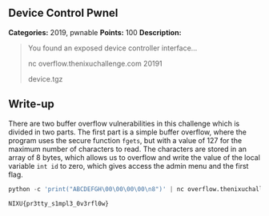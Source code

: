 ## Device Control Pwnel

**Categories:** 2019, pwnable
**Points:** 100
**Description:**

>  You found an exposed device controller interface...
>  
>  nc overflow.thenixuchallenge.com 20191
>  
>  device.tgz
>  


## Write-up

There are two buffer overflow vulnerabilities in this challenge which is divided in two parts. The first part is a simple buffer overflow, where the program uses the secure function `fgets`, but with a value of 127 for the maximum number of characters to read. The characters are stored in an array of 8 bytes, which allows us to overflow and write the value of the local variable `int id` to zero, which gives access the admin menu and the first flag.

```python
python -c 'print("ABCDEFGH\00\00\00\00\n8")' | nc overflow.thenixuchallenge.com 20191
```

```
NIXU{pr3tty_s1mpl3_0v3rfl0w}
```

